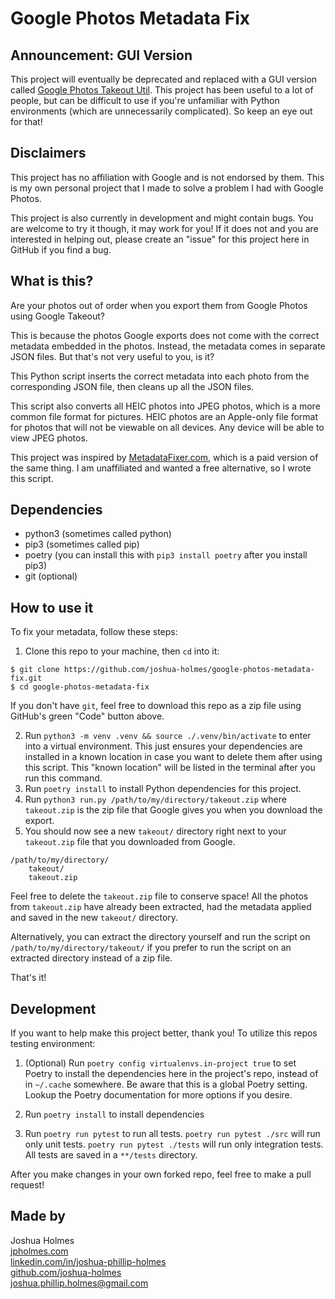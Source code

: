 # Google Photos Metadata Fix

## Announcement: GUI Version

This project will eventually be deprecated and replaced with a GUI version called [Google Photos Takeout Util](https://github.com/joshua-holmes/google-photos-takeout-util). This project has been useful to a lot of people, but can be difficult to use if you're unfamiliar with Python environments (which are unnecessarily complicated). So keep an eye out for that!

## Disclaimers

This project has no affiliation with Google and is not endorsed by them. This is my own personal project that I made to solve a problem I had with Google Photos.

This project is also currently in development and might contain bugs. You are welcome to try it though, it may work for you! If it does not and you are interested in helping out, please create an "issue" for this project here in GitHub if you find a bug.

## What is this?

Are your photos out of order when you export them from Google Photos using Google Takeout?

This is because the photos Google exports does not come with the correct metadata embedded in the photos. Instead, the metadata comes in separate JSON files. But that's not very useful to you, is it?

This Python script inserts the correct metadata into each photo from the corresponding JSON file, then cleans up all the JSON files.

This script also converts all HEIC photos into JPEG photos, which is a more common file format for pictures. HEIC photos are an Apple-only file format for photos that will not be viewable on all devices. Any device will be able to view JPEG photos.

This project was inspired by [MetadataFixer.com](https://metadatafixer.com/), which is a paid version of the same thing. I am unaffiliated and wanted a free alternative, so I wrote this script.

## Dependencies

* python3 (sometimes called python)
* pip3 (sometimes called pip)
* poetry (you can install this with `pip3 install poetry` after you install pip3)
* git (optional)

## How to use it

To fix your metadata, follow these steps:

1. Clone this repo to your machine, then `cd` into it:
```
$ git clone https://github.com/joshua-holmes/google-photos-metadata-fix.git
$ cd google-photos-metadata-fix
```
If you don't have `git`, feel free to download this repo as a zip file using GitHub's green "Code" button above.

2. Run `python3 -m venv .venv && source ./.venv/bin/activate` to enter into a virtual environment. This just ensures your dependencies are installed in a known location in case you want to delete them after using this script. This "known location" will be listed in the terminal after you run this command.
3. Run `poetry install` to install Python dependencies for this project.
4. Run `python3 run.py /path/to/my/directory/takeout.zip` where `takeout.zip` is the zip file that Google gives you when you download the export.
5. You should now see a new `takeout/` directory right next to your `takeout.zip` file that you downloaded from Google.
```
/path/to/my/directory/
    takeout/
    takeout.zip
```
Feel free to delete the `takeout.zip` file to conserve space! All the photos from `takeout.zip` have already been extracted, had the metadata applied and saved in the new `takeout/` directory.

Alternatively, you can extract the directory yourself and run the script on `/path/to/my/directory/takeout/` if you prefer to run the script on an extracted directory instead of a zip file.

That's it!

## Development
If you want to help make this project better, thank you! To utilize this repos testing environment:

1. (Optional) Run `poetry config virtualenvs.in-project true` to set Poetry to install the dependencies here in the project's repo, instead of in `~/.cache` somewhere. Be aware that this is a global Poetry setting. Lookup the Poetry documentation for more options if you desire.

2. Run `poetry install` to install dependencies

3. Run `poetry run pytest` to run all tests. `poetry run pytest ./src` will run only unit tests. `poetry run pytest ./tests` will run only integration tests. All tests are saved in a `**/tests` directory.

After you make changes in your own forked repo, feel free to make a pull request!

## Made by
Joshua Holmes<br/>
[jpholmes.com](https://www.jpholmes.com)<br/>
[linkedin.com/in/joshua-phillip-holmes](https://www.linkedin.com/in/joshua-phillip-holmes/)<br/>
[github.com/joshua-holmes](https://github.com/joshua-holmes)<br/>
[joshua.phillip.holmes@gmail.com](mailto:joshua.phillip.holmes@gmail.com)
